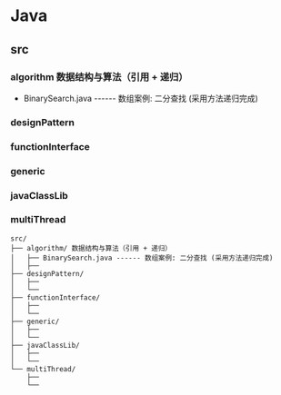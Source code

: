 # Java
## src
### algorithm 数据结构与算法（引用 + 递归）
- BinarySearch.java ------ 数组案例: 二分查找 (采用方法递归完成)
### designPattern
### functionInterface
### generic
### javaClassLib
### multiThread

```
src/
├── algorithm/ 数据结构与算法（引用 + 递归）
│   ├── BinarySearch.java ------ 数组案例: 二分查找 (采用方法递归完成)
│   ├── 
├── designPattern/
│   ├── 
│   └── 
├── functionInterface/
│   ├── 
│   └── 
├── generic/
│   ├── 
│   └── 
├── javaClassLib/
│   ├── 
│   └── 
└── multiThread/
    ├── 
    └── 

```
